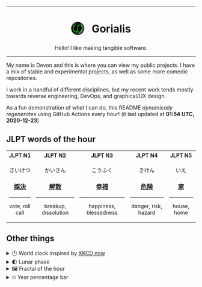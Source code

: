 ***

<h1 align="center">
<sub>
    <img src="readme/resources/avatar.png" height="36">
</sub>
&nbsp;
Gorialis
</h1>
<p align="center">
Hello! I like making tangible software.
</p>

***

My name is Devon and this is where you can view my public projects. I have a mix of stable and experimental projects, as well as some more comedic repositories.

I work in a handful of different disciplines, but my recent work tends mostly towards reverse engineering, DevOps, and graphical/UX design.

As a fun demonstration of what I can do, this README *dynamically regenerates* using GitHub Actions every hour! (it last updated at **01:54 UTC, 2020-12-23**)

<h2>JLPT words of the hour</h2>
<table>
    <tr>
        <th>JLPT N1</th>
        <th>JLPT N2</th>
        <th>JLPT N3</th>
        <th>JLPT N4</th>
        <th>JLPT N5</th>
    </tr>
    <tr>
        <td>
            <p align="center">さいけつ</p>
            <h3 align="center"><b><a href="https://jisho.org/search/%E6%8E%A1%E6%B1%BA">採決</a></b></h3>
            <hr>
            <p align="center">vote,<wbr> roll call</p>
        </td>
        <td>
            <p align="center">かいさん</p>
            <h3 align="center"><b><a href="https://jisho.org/search/%E8%A7%A3%E6%95%A3">解散</a></b></h3>
            <hr>
            <p align="center">breakup,<wbr> dissolution</p>
        </td>
        <td>
            <p align="center">こうふく</p>
            <h3 align="center"><b><a href="https://jisho.org/search/%E5%B9%B8%E7%A6%8F">幸福</a></b></h3>
            <hr>
            <p align="center">happiness,<wbr> blessedness</p>
        </td>
        <td>
            <p align="center">きけん</p>
            <h3 align="center"><b><a href="https://jisho.org/search/%E5%8D%B1%E9%99%BA">危険</a></b></h3>
            <hr>
            <p align="center">danger,<wbr> risk,<wbr> hazard</p>
        </td>
        <td>
            <p align="center">いえ</p>
            <h3 align="center"><b><a href="https://jisho.org/search/%E5%AE%B6">家</a></b></h3>
            <hr>
            <p align="center">house,<wbr> home</p>
        </td>
    </tr>
</table>

<h2>Other things</h2>
<details>
<summary>🕐  World clock inspired by <a href="https://xkcd.com/now">XKCD now</a></summary>

> <img src="generated/now.png" width="512">

</details>
<details>
<summary>🌓 Lunar phase</summary>

The moon is approximately 30.49% through its phase (First Quarter).

</details>
<details>
<summary>&#x1f5bc; Fractal of the hour</summary>

> <img src="generated/fractal.png" width="512">

</details>
<details>
<summary>&#x23f2; Year percentage bar</summary>
<pre><code>2020 [███████████████████▁] 97.56%</code></pre>
</details>
